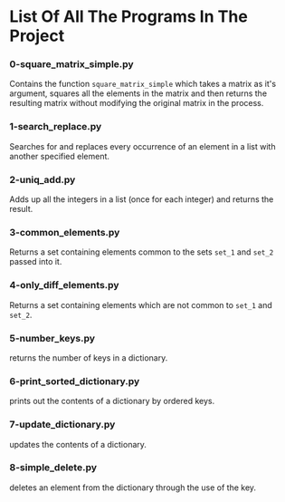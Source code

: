 # List Of All The Programs In The Project

### 0-square_matrix_simple.py
Contains the function `square_matrix_simple` which takes a matrix as it's argument, squares all the elements in the matrix and then returns the resulting matrix without modifying the original matrix in the process.

### 1-search_replace.py
Searches for and replaces every occurrence of an element in a list with another specified element.

### 2-uniq_add.py
Adds up all the integers in a list (once for each integer) and returns the result.

### 3-common_elements.py
Returns a set containing elements common to the sets `set_1` and `set_2` passed into it.

### 4-only_diff_elements.py
Returns a set containing elements which are not common to `set_1` and `set_2`.

### 5-number_keys.py
returns the number of keys in a dictionary.

### 6-print_sorted_dictionary.py
prints out the contents of a dictionary by ordered keys.

### 7-update_dictionary.py
updates the contents of a dictionary.

### 8-simple_delete.py
deletes an element from the dictionary through the use of the key.

###         
